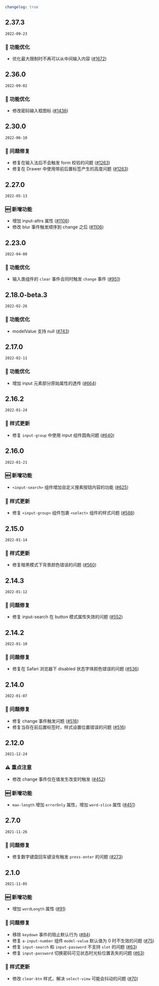 ```yaml
changelog: true
```

## 2.37.3

`2022-09-23`

### 💎 功能优化

- 优化最大限制时不再可以从中间输入内容 ([#1672](https://github.com/arco-design/arco-design-vue/pull/1672))


## 2.36.0

`2022-09-02`

### 💎 功能优化

- 修改密码输入框图标 ([#1436](https://github.com/arco-design/arco-design-vue/pull/1436))


## 2.30.0

`2022-06-10`

### 🐛 问题修复

- 修复在输入法后不会触发 form 校验的问题 ([#1263](https://github.com/arco-design/arco-design-vue/pull/1263))
- 修复在 Drawer 中使用带前后置标签产生的高度问题 ([#1263](https://github.com/arco-design/arco-design-vue/pull/1263))


## 2.27.0

`2022-05-13`

### 🆕 新增功能

- 增加 input-attrs 属性 ([#1106](https://github.com/arco-design/arco-design-vue/pull/1106))
- 修改 blur 事件触发顺序到 change 之后 ([#1106](https://github.com/arco-design/arco-design-vue/pull/1106))


## 2.23.0

`2022-04-08`

### 💎 功能优化

- 输入类组件的 `clear` 事件会同时触发 `change` 事件 ([#951](https://github.com/arco-design/arco-design-vue/pull/951))


## 2.18.0-beta.3

`2022-02-26`

### 💎 功能优化

- modelValue 支持 null ([#743](https://github.com/arco-design/arco-design-vue/pull/743))


## 2.17.0

`2022-02-11`

### 💎 功能优化

- 增加 input 元素部分原始属性的透传 ([#664](https://github.com/arco-design/arco-design-vue/pull/664))


## 2.16.2

`2022-01-24`

### 💅 样式更新

- 修复 `input-group` 中使用 input 组件圆角问题 ([#640](https://github.com/arco-design/arco-design-vue/pull/640))


## 2.16.0

`2022-01-21`

### 🆕 新增功能

- `<input-search>` 组件增加自定义搜素按钮内容的功能 ([#625](https://github.com/arco-design/arco-design-vue/pull/625))

### 💅 样式更新

- 修复 `<input-group>` 组件包裹 `<select>` 组件的样式问题 ([#588](https://github.com/arco-design/arco-design-vue/pull/588))


## 2.15.0

`2022-01-14`

### 💅 样式更新

- 修复暗黑模式下背景颜色错误的问题 ([#560](https://github.com/arco-design/arco-design-vue/pull/560))


## 2.14.3

`2022-01-12`

### 🐛 问题修复

- 修复 input-search 在 button 模式属性失效的问题 ([#552](https://github.com/arco-design/arco-design-vue/pull/552))


## 2.14.2

`2022-01-10`

### 🐛 问题修复

- 修复在 Safari 浏览器下 disabled 状态字体颜色错误的问题 ([#536](https://github.com/arco-design/arco-design-vue/pull/536))


## 2.14.0

`2022-01-07`

### 🐛 问题修复

- 修复 change 事件触发问题 ([#516](https://github.com/arco-design/arco-design-vue/pull/516))
- 修复当存在前后置标签时，样式设置位置错误的问题 ([#516](https://github.com/arco-design/arco-design-vue/pull/516))


## 2.12.0

`2021-12-24`

### ⚠️ 重点注意

- 修改 change 事件仅在值发生改变时触发 ([#452](https://github.com/arco-design/arco-design-vue/pull/452))

### 🆕 新增功能

- `max-length` 增加 `errorOnly` 属性，增加 `word-slice` 属性 ([#451](https://github.com/arco-design/arco-design-vue/pull/451))


## 2.7.0

`2021-11-26`

### 🐛 问题修复

- 修复数字键盘回车键没有触发 `press-enter` 的问题 ([#273](https://github.com/arco-design/arco-design-vue/pull/273))


## 2.1.0

`2021-11-05`

### 🆕 新增功能

- 增加 `wordLength` 属性 ([#91](https://github.com/arco-design/arco-design-vue/pull/91))

### 🐛 问题修复

- 移除 `keydown` 事件的阻止默认行为 ([#84](https://github.com/arco-design/arco-design-vue/pull/84))
- 修复 `a-input-number` 组件 `model-value` 默认值为 0 时不生效的问题 ([#75](https://github.com/arco-design/arco-design-vue/pull/75))
- 修复 `input-search` 和 `input-password` 不支持 `slot` 的问题 ([#63](https://github.com/arco-design/arco-design-vue/pull/63))
- 修复 `input-password` 切换密码可见状态时光标位置丢失的问题 ([#63](https://github.com/arco-design/arco-design-vue/pull/63))

### 💅 样式更新

- 修改 `clear-btn` 样式，解决 `select-view` 可能会抖动的问题 ([#70](https://github.com/arco-design/arco-design-vue/pull/70))

